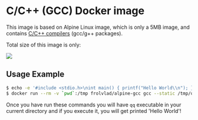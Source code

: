 C/C++ (GCC) Docker image
========================

This image is based on Alpine Linux image, which is only a 5MB image, and contains
[C/C++ compilers](https://gcc.gnu.org/) (gcc/g++ packages).

Total size of this image is only:

[![](https://badge.imagelayers.io/frolvlad/alpine-gcc:latest.svg)](https://imagelayers.io/?images=frolvlad/alpine-gcc:latest 'Get your own badge on imagelayers.io')


Usage Example
-------------

```bash
$ echo -e '#include <stdio.h>\nint main() { printf("Hello World\\n"); }' > qq.c
$ docker run --rm -v `pwd`:/tmp frolvlad/alpine-gcc gcc --static /tmp/qq.c -o /tmp/qq
```

Once you have run these commands you will have `qq` executable in your current directory and if you
execute it, you will get printed 'Hello World'!
